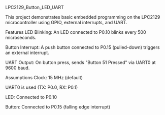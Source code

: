 LPC2129_Button_LED_UART

This project demonstrates basic embedded programming on the LPC2129 microcontroller using GPIO, external interrupts, and UART.

Features
LED Blinking: An LED connected to P0.10 blinks every 500 microseconds.

Button Interrupt: A push button connected to P0.15 (pulled-down) triggers an external interrupt.

UART Output: On button press, sends "Button 51 Pressed" via UART0 at 9600 baud.

Assumptions
Clock: 15 MHz (default)

UART0 is used (TX: P0.0, RX: P0.1)

LED: Connected to P0.10

Button: Connected to P0.15 (falling edge interrupt)

